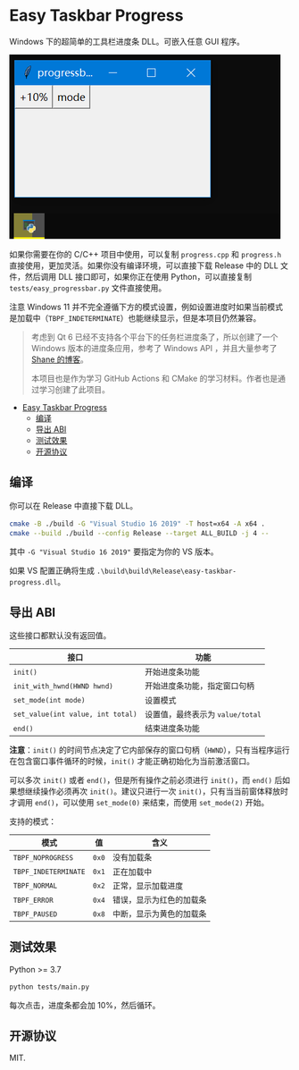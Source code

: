 # Easy Taskbar Progress

Windows 下的超简单的工具栏进度条 DLL。可嵌入任意 GUI 程序。

![demo](images/2023-01-08-22-45-51.png)

如果你需要在你的 C/C++ 项目中使用，可以复制 `progress.cpp` 和 `progress.h` 直接使用，更加灵活。如果你没有编译环境，可以直接下载 Release 中的 DLL 文件，然后调用 DLL 接口即可，如果你正在使用 Python，可以直接复制 `tests/easy_progressbar.py` 文件直接使用。

注意 Windows 11 并不完全遵循下方的模式设置，例如设置进度时如果当前模式是加载中（`TBPF_INDETERMINATE`）也能继续显示，但是本项目仍然兼容。

> 考虑到 Qt 6 已经不支持各个平台下的任务栏进度条了，所以创建了一个 Windows 版本的进度条应用，参考了 Windows API ，并且大量参考了 [Shane 的博客](http://shanekirk.com/2014/12/making-progress-on-the-windows-taskbar/)。
>
> 本项目也是作为学习 GitHub Actions 和 CMake 的学习材料。作者也是通过学习创建了此项目。

- [Easy Taskbar Progress](#easy-taskbar-progress)
  - [编译](#编译)
  - [导出 ABI](#导出-abi)
  - [测试效果](#测试效果)
  - [开源协议](#开源协议)

## 编译

你可以在 Release 中直接下载 DLL。

```bash
cmake -B ./build -G "Visual Studio 16 2019" -T host=x64 -A x64 .
cmake --build ./build --config Release --target ALL_BUILD -j 4 --
```

其中 `-G "Visual Studio 16 2019"` 要指定为你的 VS 版本。

如果 VS 配置正确将生成 `.\build\build\Release\easy-taskbar-progress.dll`。

## 导出 ABI

这些接口都默认没有返回值。

| 接口                              | 功能                             |
| --------------------------------- | -------------------------------- |
| `init()`                          | 开始进度条功能                   |
| `init_with_hwnd(HWND hwnd)`       | 开始进度条功能，指定窗口句柄     |
| `set_mode(int mode)`              | 设置模式                         |
| `set_value(int value, int total)` | 设置值，最终表示为 `value/total` |
| `end()`                           | 结束进度条功能                   |

**注意**：`init()` 的时间节点决定了它内部保存的窗口句柄（`HWND`），只有当程序运行在包含窗口事件循环的时候，`init()` 才能正确初始化为当前激活窗口。

可以多次 `init()` 或者 `end()`，但是所有操作之前必须进行 `init()`，而 `end()` 后如果想继续操作必须再次 `init()`。建议只进行一次 `init()`，只有当当前窗体释放时才调用 `end()`，可以使用 `set_mode(0)` 来结束，而使用 `set_mode(2)` 开始。

支持的模式：

| 模式                 | 值    | 含义                     |
| -------------------- | ----- | ------------------------ |
| `TBPF_NOPROGRESS`    | `0x0` | 没有加载条               |
| `TBPF_INDETERMINATE` | `0x1` | 正在加载中               |
| `TBPF_NORMAL`        | `0x2` | 正常，显示加载进度       |
| `TBPF_ERROR`         | `0x4` | 错误，显示为红色的加载条 |
| `TBPF_PAUSED`        | `0x8` | 中断，显示为黄色的加载条 |

## 测试效果

Python >= 3.7

```bash
python tests/main.py
```

每次点击，进度条都会加 10%，然后循环。

## 开源协议

MIT.
